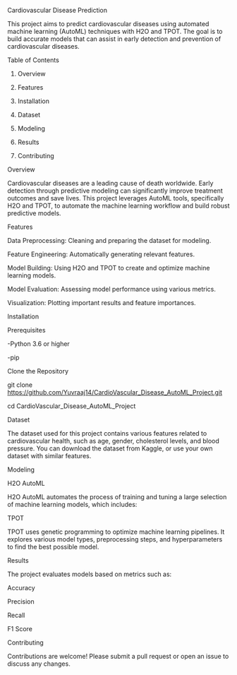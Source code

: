 Cardiovascular Disease Prediction

This project aims to predict cardiovascular diseases using automated machine learning (AutoML) techniques with H2O and TPOT. The goal is to build accurate models that can assist in early detection and prevention of cardiovascular diseases.

Table of Contents

1. Overview

2. Features

3. Installation

4. Dataset

5. Modeling

6. Results

7. Contributing


Overview  

Cardiovascular diseases are a leading cause of death worldwide. Early detection through predictive modeling can significantly improve treatment outcomes and save lives. This project leverages AutoML tools, specifically H2O and TPOT, to automate the machine learning workflow and build robust predictive models.

Features

Data Preprocessing: Cleaning and preparing the dataset for modeling.

Feature Engineering: Automatically generating relevant features.

Model Building: Using H2O and TPOT to create and optimize machine learning models.

Model Evaluation: Assessing model performance using various metrics.

Visualization: Plotting important results and feature importances.

Installation

Prerequisites

-Python 3.6 or higher

-pip

Clone the Repository

git clone https://github.com/Yuvraaj14/CardioVascular_Disease_AutoML_Project.git

cd CardioVascular_Disease_AutoML_Project

Dataset

The dataset used for this project contains various features related to cardiovascular health, such as age, gender, cholesterol levels, and blood pressure. You can download the dataset from Kaggle, or use your own dataset with similar features.


Modeling

H2O AutoML

H2O AutoML automates the process of training and tuning a large selection of machine learning models, which includes:

TPOT

TPOT uses genetic programming to optimize machine learning pipelines. It explores various model types, preprocessing steps, and hyperparameters to find the best possible model.


Results

The project evaluates models based on metrics such as:

Accuracy

Precision

Recall

F1 Score

Contributing

Contributions are welcome! Please submit a pull request or open an issue to discuss any changes.
